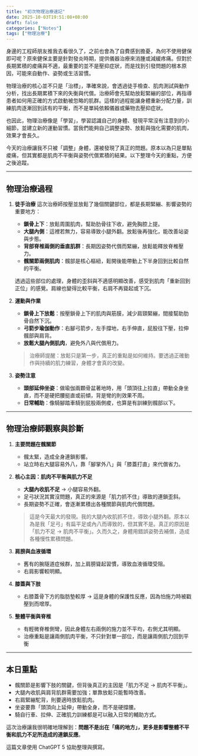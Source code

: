```yaml
---
title: "初次物理治療速記"
date: 2025-10-03T19:51:08+08:00
draft: false
categories: ["Notes"]
tags: ["物理治療"]
---
```


身邊的工程師朋友推我去看很久了，之前也會為了自費感到擔憂，為何不使用健保即可呢？原來健保主要是針對發炎時期，提供儀器治療來消腫或減緩疼痛。但對於長期累積的痠痛與不適，最重要的並不是壓抑症狀，而是找到引發問題的根本原因，可能來自動作、姿勢或生活習慣。

<!--more-->

物理治療的核心並不只是「治標」，準確來說，會透過徒手檢查、肌肉測試與動作分析，找出長期累積下來的失衡與代償。治療師會先幫助放鬆緊繃的部位，再指導患者如何用正確的方式啟動被忽略的肌群。這樣的過程能讓身體重新分配力量，訓練肌肉逐漸回到該有的平衡，而不是單純依賴儀器或藥物去壓抑症狀。

也因此，物理治療像是「學習」，學習認識自己的身體、發現平常沒有注意到的小細節，並建立新的運動習慣。當我們能夠自己調整姿勢、放鬆與強化需要的肌肉，效果才會長久。

今天的治療讓我不只被「調整」身體，還被發現了真正的問題。原本以為只是單點痠痛，但其實都是肌肉不平衡與姿勢代償累積的結果。以下整理今天的重點，方便之後追蹤。

---

## 物理治療過程

1. **徒手治療**
    這次治療師按壓並放鬆了幾個關鍵部位，都是長期緊繃、影響姿勢的重要地方：

    * **鎖骨上下**：放鬆周圍肌肉，幫助肋骨往下收，避免胸腔上提。
    * **大腿內側**：這裡若無力，容易導致小腿外翻。放鬆後再強化，能改善站姿與步態。
    * **背部脊椎兩側的垂直肌群**：長期因姿勢代償而緊繃，放鬆能釋放脊椎壓力。
    * **髖關節兩側肌肉**：髖部是核心樞紐，鬆開後能帶動上下半身回到比較自然的平衡。

    透過這些部位的處理，身體的歪斜與不適感明顯改善，感受到肌肉「重新回到正位」的感覺。肩線也變得比較平衡，右肩不再聳起或下沉。

2. **運動與作業**

    * **鎖骨上下放鬆**：按壓鎖骨上下的肌肉與筋膜，減少肩頸緊繃，間接幫助肋骨自然下沉。
    * **弓箭步瑜伽動作**：右腳弓箭步，左手撐地，右手伸直，屁股往下壓，拉伸髖部與肩背。
    * **放鬆大腿內側肌肉**，避免外八與代償用力。

    > 治療師提醒：放鬆只是第一步，真正的重點是如何維持。要透過正確動作與持續的肌力練習，身體才會真的改變。


3. **姿勢注意**

    * **頭部延伸坐姿**：做瑜伽兩顆骨盆著地時，用「頭頂往上拉直」帶動全身坐直，而不是硬把腰挺直或前傾，背是彎的則效果不周。
    * **日常輔助**：像騎腳踏車騎到屁股兩側痠，也算是有訓練到髖部以下。

---

## 物理治療師觀察與診斷

1. **主要問題在髖關節**

    * 髖太緊，造成全身連鎖影響。
    * 站立時右大腿容易外八，靠「腳掌外八」與「膝蓋打直」來代償省力。

2. **核心主因：肌肉不平衡與肌力不足**

    * **大腿內收肌不足** → 小腿容易外翻。
    * 足弓狀況其實沒問題，真正的來源是「肌力抓不住」導致的連鎖歪斜。
    * 長期姿勢不正確，會逐漸累積出各種關節與肌肉代償問題。
    
    > 這是今天最大的發現。我的大腿內收肌抓不住，導致小腿外翻。原本以為是我「足弓」有扁平足或內八而導致的，但其實不是。真正的原因是「肌力不足 → 肌肉不平衡」。久而久之，身體用錯誤姿勢去補償，造成各種慢性累積問題。

3. **肩膀與血液循環**

    * 舊有的腕隧道症候群，加上肩膀聳起習慣，導致血液循環受阻。
    * 右肩影響較明顯。

4. **膝蓋與下肢**

    * 右膝蓋骨下方的脂肪墊較厚 → 這是身體的保護性反應，因為怕施力時被戳壓到而增厚。

5. **整體平衡與脊椎**

    * 有輕微脊椎側彎，因此身體左右兩側的施力並不平均，右側尤其明顯。
    * 治療重點是讓兩側肌肉平衡，不只針對單一部位，而是讓兩側肌力回到平衡

---

## 本日重點

  * 髖關節是影響下肢的關鍵，但背後真正的主因是「肌力不足 → 肌肉不平衡」。
  * 大腿內收肌與肩背肌群需要加強；單靠放鬆只能暫時改善。
  * 右肩緊繃駝背，則要適時放鬆肌肉。
  * 坐姿要靠「頭頂向上延伸」帶動全身，而不是硬撐腰。
  * 騎自行車、拉伸、正確肌力訓練都是可以融入日常的輔助方式。

這次治療讓我很明確地理解到：**問題不是出在「痛的地方」，更多是影響整體不平衡和肌力不足所造成的連鎖反應**。

這篇文章使用 ChatGPT 5 協助整理與撰寫。